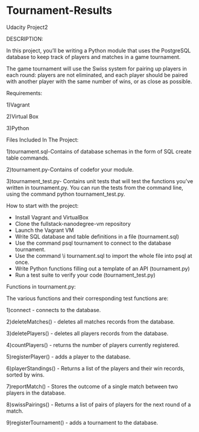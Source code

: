 # Tournament-Results
Udacity Project2

DESCRIPTION:

In this project, you’ll be writing a Python module that uses the PostgreSQL database to keep 
track of players and matches in a game tournament.

The game tournament will use the Swiss system for pairing up players in each round: players are not eliminated,
and each player should be paired with another player with the same number of wins, or as close as possible.


Requirements:

1)Vagrant

2)Virtual Box

3)Python

Files Included In The Project:

1)tournament.sql-Contains of database schemas in the form of SQL create table commands.

2)tournament.py-Contains of codefor your module.

3)tournament_test.py- Contains unit tests that will test the functions you’ve written in tournament.py.
You can run the tests from the command line, using the command python tournament_test.py.

How to start with the project:

   - Install Vagrant and VirtualBox
   - Clone the fullstack-nanodegree-vm repository
   - Launch the Vagrant VM
   - Write SQL database and table definitions in a file (tournament.sql)
   - Use the command psql tournament to connect to the database tournament.
   - Use the command \i tournament.sql to import the whole file into psql at once.
   - Write Python functions filling out a template of an API (tournament.py)
   - Run a test suite to verify your code (tournament_test.py)
   
Functions in tournament.py:

The various functions and their corresponding test functions are:

1)connect - connects to the database.

2)deleteMatches() - deletes all matches records from the database.

3)deletePlayers() - deletes all players records from the database.

4)countPlayers() - returns the number of players currently registered.

5)registerPlayer() - adds a player to the database.

6)playerStandings() - Returns a list of the players and their win records, sorted by wins.

7)reportMatch() - Stores the outcome of a single match between two players in the database.

8)swissPairings() - Returns a list of pairs of players for the next round of a match.

9)registerTournament() - adds a tournament to the database.
